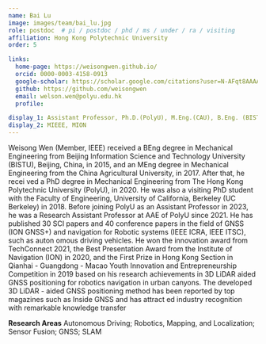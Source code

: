 ```yaml
---
name: Bai Lu
image: images/team/bai_lu.jpg
role: postdoc  # pi / postdoc / phd / ms / under / ra / visiting
affiliation: Hong Kong Polytechnic University
order: 5

links:
  home-page: https://weisongwen.github.io/
  orcid: 0000-0003-4158-0913
  google-scholar: https://scholar.google.com/citations?user=N-AFqt8AAAAJ&hl=en
  github: https://github.com/weisongwen
  email: welson.wen@polyu.edu.hk
  profile: 

display_1: Assistant Professor, Ph.D.(PolyU), M.Eng.(CAU), B.Eng. (BISTU)
display_2: MIEEE, MION
---
```


<!--  Add a short self introduction here -->
<!-- Like Research Areas -->

Weisong Wen (Member, IEEE) received a BEng degree in Mechanical Engineering from Beijing Information Science and Technology University (BISTU), Beijing, China, in 2015, and an MEng degree in Mechanical Engineering from the China Agricultural University, in 2017. After that, he recei ved a PhD degree in Mechanical Engineering from The Hong Kong Polytechnic University (PolyU), in 2020. He was also a visiting PhD student with the Faculty of Engineering, University of California, Berkeley (UC Berkeley) in 2018. Before joining PolyU as an Assistant Professor in 2023, he was a Research Assistant Professor at AAE of PolyU since 2021. 
He has published 30 SCI papers and 40 conference papers in the field of GNSS (ION GNSS+) and navigation for Robotic systems (IEEE ICRA, IEEE ITSC), such as auton omous driving vehicles. He won the innovation award from TechConnect 2021, the Best Presentation Award from the Institute of Navigation (ION) in 2020, and the First Prize in Hong Kong Section in Qianhai - Guangdong - Macao Youth Innovation and Entrepreneurship Competition in 2019 based on his research achievements in 3D LiDAR aided GNSS positioning for robotics navigation in urban canyons. The developed 3D LiDAR - aided GNSS positioning method has been reported by top magazines such as Inside GNSS and has attract ed industry recognition with remarkable knowledge transfer

**Research Areas**
Autonomous Driving; Robotics, Mapping, and Localization; Sensor Fusion; GNSS; SLAM
